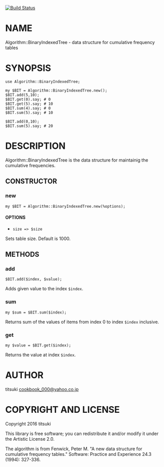 [![Build Status](https://travis-ci.org/titsuki/p6-Algorithm-BinaryIndexedTree.svg?branch=master)](https://travis-ci.org/titsuki/p6-Algorithm-BinaryIndexedTree)

NAME
====

Algorithm::BinaryIndexedTree - data structure for cumulative frequency tables

SYNOPSIS
========

    use Algorithm::BinaryIndexedTree;

    my $BIT = Algorithm::BinaryIndexedTree.new();
    $BIT.add(5,10);
    $BIT.get(0).say; # 0
    $BIT.get(5).say; # 10
    $BIT.sum(4).say; # 0
    $BIT.sum(5).say; # 10

    $BIT.add(0,10);
    $BIT.sum(5).say; # 20

DESCRIPTION
===========

Algorithm::BinaryIndexedTree is the data structure for maintainig the cumulative frequencies.

CONSTRUCTOR
-----------

### new

    my $BIT = Algorithm::BinaryIndexedTree.new(%options);

#### OPTIONS

  * `size => $size`

Sets table size. Default is 1000.

METHODS
-------

### add

    $BIT.add($index, $value);

Adds given value to the index `$index`.

### sum

    my $sum = $BIT.sum($index);

Returns sum of the values of items from index 0 to index `$index` inclusive.

### get

    my $value = $BIT.get($index);

Returns the value at index `$index`.

AUTHOR
======

titsuki <cookbook_000@yahoo.co.jp>

COPYRIGHT AND LICENSE
=====================

Copyright 2016 titsuki

This library is free software; you can redistribute it and/or modify it under the Artistic License 2.0.

The algorithm is from Fenwick, Peter M. "A new data structure for cumulative frequency tables." Software: Practice and Experience 24.3 (1994): 327-336.
